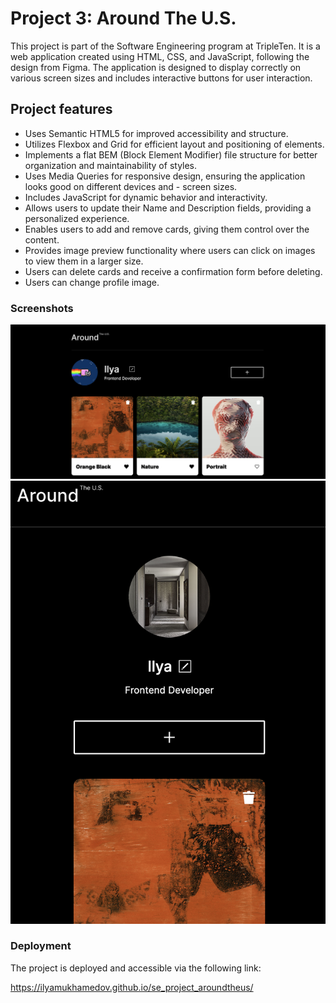 # Project 3: Around The U.S.

This project is part of the Software Engineering program at TripleTen. It is a web application created using HTML, CSS, and JavaScript, following the design from Figma. The application is designed to display correctly on various screen sizes and includes interactive buttons for user interaction.

## Project features

- Uses Semantic HTML5 for improved accessibility and structure.
- Utilizes Flexbox and Grid for efficient layout and positioning of elements.
- Implements a flat BEM (Block Element Modifier) file structure for better organization and maintainability of styles.
- Uses Media Queries for responsive design, ensuring the application looks good on different devices and - screen sizes.
- Includes JavaScript for dynamic behavior and interactivity.
- Allows users to update their Name and Description fields, providing a personalized experience.
- Enables users to add and remove cards, giving them control over the content.
- Provides image preview functionality where users can click on images to view them in a larger size.
- Users can delete cards and receive a confirmation form before deleting.
- Users can change profile image.

### Screenshots

<img src="https://github.com/ilyamukhamedov/se_project_aroundtheus/blob/main/src/images/Main.png" width="600"/>

<img src="https://github.com/ilyamukhamedov/se_project_aroundtheus/blob/main/src/images/Mobile.png" width="600"/>

### Deployment

The project is deployed and accessible via the following link:

https://ilyamukhamedov.github.io/se_project_aroundtheus/
